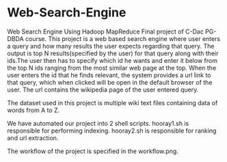 # Web-Search-Engine
Web Search Engine Using Hadoop MapReduce 
Final project of C-Dac PG-DBDA course.
This project is a web based search engine where user enters a query and how many results the user expects regarding that query.
The output is top N results(specified by the user) for that query along with their ids.The user then has to specify which id he wants and enter it below from the top N ids ranging from the most similar web page at the top.
When the user enters the id that he finds relevant, the system provides a url link to that query, which when clicked will be open in the default browser of the user.
The url contains the wikipedia page of the user entered query.

The dataset used in this project is multiple wiki text files containing data of words from A to Z.

We have automated our project into 2 shell scripts.
hooray1.sh is responsible for performing indexing.
hooray2.sh is responsible for ranking and url extraction.

The workflow of the project is specified in the workflow.png.



